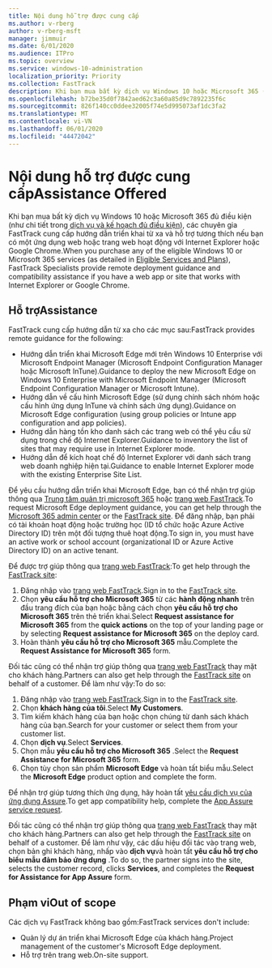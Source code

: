 ```yaml
---
title: Nội dung hỗ trợ được cung cấp
ms.author: v-rberg
author: v-rberg-msft
manager: jimmuir
ms.date: 6/01/2020
ms.audience: ITPro
ms.topic: overview
ms.service: windows-10-administration
localization_priority: Priority
ms.collection: FastTrack
description: Khi bạn mua bất kỳ dịch vụ Windows 10 hoặc Microsoft 365 (như chi tiết trong các dịch vụ và kế hoạch đủ điều kiện), các chuyên gia FastTrack cung cấp hướng dẫn triển khai từ xa và hỗ trợ tương thích nếu bạn có một ứng dụng web hoặc trang web hoạt động với Internet Explorer hoặc Google Chrome.
ms.openlocfilehash: b72be35d0f7842aed62c3a60a85d9c7892235f6c
ms.sourcegitcommit: 826f140cc0ddee32005f74e5d995073af1dc3fa2
ms.translationtype: MT
ms.contentlocale: vi-VN
ms.lasthandoff: 06/01/2020
ms.locfileid: "44472042"
---
```

# <a name="assistance-offered"></a><span data-ttu-id="c4202-103">Nội dung hỗ trợ được cung cấp</span><span class="sxs-lookup"><span data-stu-id="c4202-103">Assistance Offered</span></span>

<span data-ttu-id="c4202-104">Khi bạn mua bất kỳ dịch vụ Windows 10 hoặc Microsoft 365 đủ điều kiện (như chi tiết trong [dịch vụ và kế hoạch đủ điều kiện](M365-eligible-services-and-plans.md)), các chuyên gia FastTrack cung cấp hướng dẫn triển khai từ xa và hỗ trợ tương thích nếu bạn có một ứng dụng web hoặc trang web hoạt động với Internet Explorer hoặc Google Chrome.</span><span class="sxs-lookup"><span data-stu-id="c4202-104">When you purchase any of the eligible Windows 10 or Microsoft 365 services (as detailed in [Eligible Services and Plans](M365-eligible-services-and-plans.md)), FastTrack Specialists provide remote deployment guidance and compatibility assistance if you have a web app or site that works with Internet Explorer or Google Chrome.</span></span> 

## <a name="assistance"></a><span data-ttu-id="c4202-105">Hỗ trợ</span><span class="sxs-lookup"><span data-stu-id="c4202-105">Assistance</span></span>

<span data-ttu-id="c4202-106">FastTrack cung cấp hướng dẫn từ xa cho các mục sau:</span><span class="sxs-lookup"><span data-stu-id="c4202-106">FastTrack provides remote guidance for the following:</span></span>
- <span data-ttu-id="c4202-107">Hướng dẫn triển khai Microsoft Edge mới trên Windows 10 Enterprise với Microsoft Endpoint Manager (Microsoft Endpoint Configuration Manager hoặc Microsoft InTune).</span><span class="sxs-lookup"><span data-stu-id="c4202-107">Guidance to deploy the new Microsoft Edge on Windows 10 Enterprise with Microsoft Endpoint Manager (Microsoft Endpoint Configuration Manager or Microsoft Intune).</span></span>
- <span data-ttu-id="c4202-108">Hướng dẫn về cấu hình Microsoft Edge (sử dụng chính sách nhóm hoặc cấu hình ứng dụng InTune và chính sách ứng dụng).</span><span class="sxs-lookup"><span data-stu-id="c4202-108">Guidance on Microsoft Edge configuration (using group policies or Intune app configuration and app policies).</span></span>
- <span data-ttu-id="c4202-109">Hướng dẫn hàng tồn kho danh sách các trang web có thể yêu cầu sử dụng trong chế độ Internet Explorer.</span><span class="sxs-lookup"><span data-stu-id="c4202-109">Guidance to inventory the list of sites that may require use in Internet Explorer mode.</span></span>
- <span data-ttu-id="c4202-110">Hướng dẫn để kích hoạt chế độ Internet Explorer với danh sách trang web doanh nghiệp hiện tại.</span><span class="sxs-lookup"><span data-stu-id="c4202-110">Guidance to enable Internet Explorer mode with the existing Enterprise Site List.</span></span>

<span data-ttu-id="c4202-111">Để yêu cầu hướng dẫn triển khai Microsoft Edge, bạn có thể nhận trợ giúp thông qua [Trung tâm quản trị microsoft 365](https://go.microsoft.com/fwlink/?linkid=2032704) hoặc [trang web FastTrack](https://go.microsoft.com/fwlink/?linkid=780698).</span><span class="sxs-lookup"><span data-stu-id="c4202-111">To request Microsoft Edge deployment guidance, you can get help through the [Microsoft 365 admin center](https://go.microsoft.com/fwlink/?linkid=2032704) or the [FastTrack site](https://go.microsoft.com/fwlink/?linkid=780698).</span></span> <span data-ttu-id="c4202-112">Để đăng nhập, bạn phải có tài khoản hoạt động hoặc trường học (ID tổ chức hoặc Azure Active Directory ID) trên một đối tượng thuê hoạt động.</span><span class="sxs-lookup"><span data-stu-id="c4202-112">To sign in, you must have an active work or school account (organizational ID or Azure Active Directory ID) on an active tenant.</span></span> 

<span data-ttu-id="c4202-113">Để được trợ giúp thông qua [trang web FastTrack](https://go.microsoft.com/fwlink/?linkid=780698):</span><span class="sxs-lookup"><span data-stu-id="c4202-113">To get help through the [FastTrack site](https://go.microsoft.com/fwlink/?linkid=780698):</span></span> 
1.    <span data-ttu-id="c4202-114">Đăng nhập vào [trang web FastTrack](https://go.microsoft.com/fwlink/?linkid=780698).</span><span class="sxs-lookup"><span data-stu-id="c4202-114">Sign in to the [FastTrack site](https://go.microsoft.com/fwlink/?linkid=780698).</span></span> 
2.    <span data-ttu-id="c4202-115">Chọn **yêu cầu hỗ trợ cho Microsoft 365** từ các **hành động nhanh** trên đầu trang đích của bạn hoặc bằng cách chọn **yêu cầu hỗ trợ cho Microsoft 365** trên thẻ triển khai.</span><span class="sxs-lookup"><span data-stu-id="c4202-115">Select **Request assistance for Microsoft 365** from the **quick actions** on the top of your landing page or by selecting **Request assistance for Microsoft 365** on the deploy card.</span></span>
3.    <span data-ttu-id="c4202-116">Hoàn thành **yêu cầu hỗ trợ cho Microsoft 365** mẫu.</span><span class="sxs-lookup"><span data-stu-id="c4202-116">Complete the **Request Assistance for Microsoft 365** form.</span></span>
  
<span data-ttu-id="c4202-117">Đối tác cũng có thể nhận trợ giúp thông qua [trang web FastTrack](https://go.microsoft.com/fwlink/?linkid=780698) thay mặt cho khách hàng.</span><span class="sxs-lookup"><span data-stu-id="c4202-117">Partners can also get help through the [FastTrack site](https://go.microsoft.com/fwlink/?linkid=780698) on behalf of a customer.</span></span> <span data-ttu-id="c4202-118">Để làm như vậy:</span><span class="sxs-lookup"><span data-stu-id="c4202-118">To do so:</span></span>
1.    <span data-ttu-id="c4202-119">Đăng nhập vào [trang web FastTrack](https://go.microsoft.com/fwlink/?linkid=780698).</span><span class="sxs-lookup"><span data-stu-id="c4202-119">Sign in to the [FastTrack site](https://go.microsoft.com/fwlink/?linkid=780698).</span></span> 
2.    <span data-ttu-id="c4202-120">Chọn **khách hàng của tôi**.</span><span class="sxs-lookup"><span data-stu-id="c4202-120">Select **My Customers**.</span></span>
3.    <span data-ttu-id="c4202-121">Tìm kiếm khách hàng của bạn hoặc chọn chúng từ danh sách khách hàng của bạn.</span><span class="sxs-lookup"><span data-stu-id="c4202-121">Search for your customer or select them from your customer list.</span></span>
4.    <span data-ttu-id="c4202-122">Chọn **dịch vụ**.</span><span class="sxs-lookup"><span data-stu-id="c4202-122">Select **Services**.</span></span>
5.    <span data-ttu-id="c4202-123">Chọn mẫu **yêu cầu hỗ trợ cho Microsoft 365** .</span><span class="sxs-lookup"><span data-stu-id="c4202-123">Select the **Request Assistance for Microsoft 365** form.</span></span>
6.    <span data-ttu-id="c4202-124">Chọn tùy chọn sản phẩm **Microsoft Edge** và hoàn tất biểu mẫu.</span><span class="sxs-lookup"><span data-stu-id="c4202-124">Select the **Microsoft Edge** product option and complete the form.</span></span>
 
<span data-ttu-id="c4202-125">Để nhận trợ giúp tương thích ứng dụng, hãy hoàn tất [yêu cầu dịch vụ của ứng dụng Assure](https://go.microsoft.com/fwlink/?linkid=2022721).</span><span class="sxs-lookup"><span data-stu-id="c4202-125">To get app compatibility help, complete the [App Assure service request](https://go.microsoft.com/fwlink/?linkid=2022721).</span></span>

<span data-ttu-id="c4202-126">Đối tác cũng có thể nhận trợ giúp thông qua [trang web FastTrack](https://go.microsoft.com/fwlink/?linkid=780698) thay mặt cho khách hàng.</span><span class="sxs-lookup"><span data-stu-id="c4202-126">Partners can also get help through the [FastTrack site](https://go.microsoft.com/fwlink/?linkid=780698) on behalf of a customer.</span></span> <span data-ttu-id="c4202-127">Để làm như vậy, các dấu hiệu đối tác vào trang web, chọn bản ghi khách hàng, nhấp vào **dịch vụ**và hoàn tất **yêu cầu hỗ trợ cho biểu mẫu đảm bảo ứng dụng** .</span><span class="sxs-lookup"><span data-stu-id="c4202-127">To do so, the partner signs into the site, selects the customer record, clicks **Services**, and completes the **Request for Assistance for App Assure** form.</span></span>

## <a name="out-of-scope"></a><span data-ttu-id="c4202-128">Phạm vi</span><span class="sxs-lookup"><span data-stu-id="c4202-128">Out of scope</span></span>

<span data-ttu-id="c4202-129">Các dịch vụ FastTrack không bao gồm:</span><span class="sxs-lookup"><span data-stu-id="c4202-129">FastTrack services don't include:</span></span>
- <span data-ttu-id="c4202-130">Quản lý dự án triển khai Microsoft Edge của khách hàng.</span><span class="sxs-lookup"><span data-stu-id="c4202-130">Project management of the customer's Microsoft Edge deployment.</span></span>
- <span data-ttu-id="c4202-131">Hỗ trợ trên trang web.</span><span class="sxs-lookup"><span data-stu-id="c4202-131">On-site support.</span></span>

